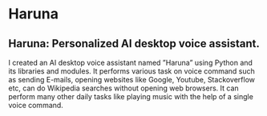 # Haruna
## Haruna: Personalized AI desktop voice assistant.
I created an AI desktop voice assistant named ”Haruna” using
Python and its libraries and modules. It performs various task on
voice command such as sending E-mails, opening websites like
Google, Youtube, Stackoverflow etc, can do Wikipedia searches
without opening web browsers. It can perform many other daily
tasks like playing music with the help of a single voice command.
